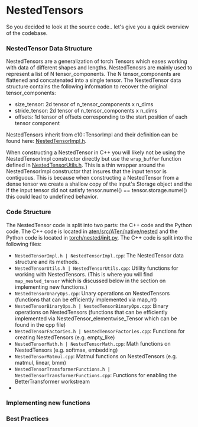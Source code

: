 # NestedTensors
So you decided to look at the source code.. let's give you a quick overview of the codebase.

### NestedTensor Data Structure

NestedTensors are a generalization of torch Tensors which eases working with data of different shapes and lengths. NestedTenosrs are mainly used to represent a list of N tensor_components. The N tensor_components are flattened and concatenated into a single tensor. The NestedTensor data structure contains the following information to recover the original tensor_components:

- size_tensor: 2d tensor of n_tensor_components x n_dims
- stride_tensor: 2d tensor of n_tensor_components x n_dims
- offsets: 1d tensor of offsets corresponding to the start position of each tensor component

NestedTensors inherit from c10::TensorImpl and their definition can be found here: [NestedTensorImpl.h](../../NestedTensorImpl.h).

When constructing a NestedTensor in C++ you will likely not be using the NestedTensorImpl constructor directly but use the `wrap_buffer` function defined in [NestedTensorUtils.h](NestedTensorUtils.h). This is a thin wrapper around the NestedTensorImpl constructor that insures that the input tensor is contiguous. This is because when constructing a NestedTensor from a dense tensor we create a shallow copy of the input's Storage object and the if the input tensor did not satisfy tensor.numel() == tensor.storage.numel() this could lead to undefined behavior.

###  Code Structure

The NestedTensor code is split into two parts: the C++ code and the Python code. The C++ code is located in [aten/src/ATen/native/nested](.) and the Python code is located in [torch/nested/__init__.py](/torch/nested/__init__.py). The C++ code is split into the following files:

- `NestedTensorImpl.h | NestedTensorImpl.cpp`: The NestedTensor data structure and its methods.
- `NestedTensorUtils.h | NestedTensorUtils.cpp`: Utility functions for working with NestedTensors. (This is where you will find  `map_nested_tensor` which is discussed below in the section on implementing new functions.)
- `NestedTensorUnaryOps.cpp`: Unary operations on NestedTensors (functions that can be efficiently implemented via map_nt)
- `NestedTensorBinaryOps.h | NestedTensorBinaryOps.cpp`: Binary operations on NestedTensors (functions that can be efficiently implemented via NestedTensor_elementwise_Tensor which can be found in the cpp file)
- `NestedTensorFactories.h | NestedTensorFactories.cpp`: Functions for creating NestedTensors (e.g. empty_like)
- `NestedTensorMath.h | NestedTensorMath.cpp`: Math functions on NestedTensors (e.g. softmax, embedding)
- `NestedTensorMatmul.cpp`: Matmul functions on NestedTensors (e.g. matmul, linear, bmm)
- `NestedTensorTransformerFunctions.h | NestedTensorTransformerFunctions.cpp`: Functions for enabling the BetterTransformer workstream
-


###  Implementing new functions

###  Best Practices